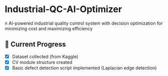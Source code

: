# Industrial-QC-AI-Optimizer
n AI-powered industrial quality control system with decision optimization for minimizing cost and maximizing efficiency

## 🧪 Current Progress
- [x] Dataset collected (from Kaggle)
- [x] CV module structure created
- [x] Basic defect detection script implemented (Laplacian edge detection)